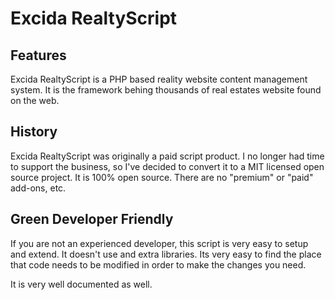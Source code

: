 # Excida RealtyScript
## Features
Excida RealtyScript is a PHP based reality website content management system. It is the framework behing thousands of real estates website found on the web.

## History
Excida RealtyScript was originally a paid script product. I no longer had time to support the business, so I've decided to convert it to a MIT licensed open source project. It is 100% open source. There are no "premium" or "paid" add-ons, etc.

## Green Developer Friendly
If you are not an experienced developer, this script is very easy to setup and extend. It doesn't use and extra libraries. Its very easy to find the place that code needs to be modified in order to make the changes you need.

It is very well documented as well. 

